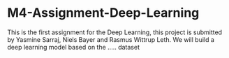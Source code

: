 # M4-Assignment-Deep-Learning
This is the first assignment for the Deep Learning, this project is submitted by Yasmine Sarraj, Niels Bayer and Rasmus Wittrup Leth.
We will build a deep learning model based on the ..... dataset
